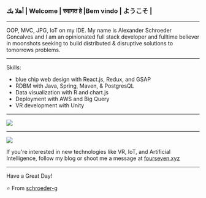 
### أهلا بك | Welcome | स्वागत हे  |Bem vindo | ようこそ | 


----

OOP, MVC, JPG, IoT on my IDE. My name is Alexander Schroeder Goncalves and I am an opinionated full stack developer and fulltime believer in moonshots seeking to build distributed & disruptive solutions to tomorrows problems.

-----

Skills:

- blue chip web design with React.js, Redux, and GSAP
- RDBM with Java, Spring, Maven, & PostgresQL
- Data visualization with R and chart.js
- Deployment with AWS and Big Query
- VR development with Unity

-----


<a href="https://github.com/schroeder-g">
  <img src="https://github-readme-stats.vercel.app/api?username=schroeder-g&show_icons=true&hide_border=true" />
</a>

---

<a href="https://github.com/schroeder-g">
  <img src="https://github-readme-stats.vercel.app/api/top-langs/?username=schroeder-g&layout=compact" />
</a>


If you're interested in new technologies like VR, IoT, and Artificial Intelligence, follow my blog or shoot me a message at <a href="https://fourseven.xyz">fourseven.xyz</a>

-----


Have a Great Day!

⭐️ From [schroeder-g](https://github.com/schroeder-g)
